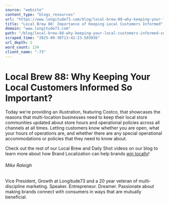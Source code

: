 ```yaml
---
source: "website"
content_type: "blogs_resources"
url: "https://www.longitude73.com/blog/local-brew-88-why-keeping-your-local-customers-informed-so-important"
title: "Local Brew 88: Importance of Keeping Local Customers Informed"
domain: "www.longitude73.com"
path: "/blog/local-brew-88-why-keeping-your-local-customers-informed-so-important"
scraped_time: "2025-09-30T13:42:23.503936"
url_depth: 2
word_count: 134
client_name: "-73"
---
```


# Local Brew 88: Why Keeping Your Local Customers Informed So Important?

Today we're providing an illustration, featuring Costco, that showcases the reasons that multi-location businesses need to keep their local store communities updated about store hours and operational policies across all channels at all times. Letting customers know whether you are open, what your hours of operations are, and whether there are any special operational accommodations or policies that they need to know about.

Check out the rest of our Local Brew and Daily Shot videos on our blog to learn more about how Brand Localization can help brands [win locally](https://www.longitude73.com/blog/hyperlocal-presence-for-large-brands)!  

###### Mike Raleigh  
Vice President, Growth at Longitude73 and a 20 year veteran of multi-discipline marketing. Speaker. Entrepreneur. Dreamer. Passionate about making brands connect with consumers in ways that are mutually beneficial.